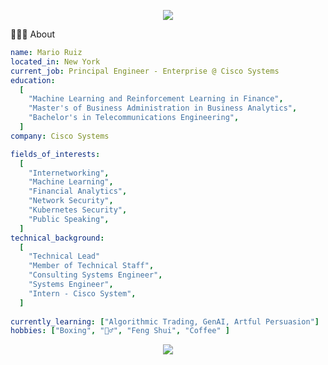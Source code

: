 <p align="center">
  <img src="https://capsule-render.vercel.app/api?section=header&animation=fadeIn&type=waving&color=gradient&height=150"/>
</p>

👨🏻‍💻  About
```yaml
name: Mario Ruiz
located_in: New York
current_job: Principal Engineer - Enterprise @ Cisco Systems
education:
  [
    "Machine Learning and Reinforcement Learning in Finance",
    "Master's of Business Administration in Business Analytics",
    "Bachelor's in Telecommunications Engineering",
  ]
company: Cisco Systems

fields_of_interests:
  [
    "Internetworking",
    "Machine Learning",
    "Financial Analytics",
    "Network Security",
    "Kubernetes Security",
    "Public Speaking",
  ]
technical_background:
  [
    "Technical Lead"
    "Member of Technical Staff",
    "Consulting Systems Engineer",
    "Systems Engineer",
    "Intern - Cisco System",
  ]
  
currently_learning: ["Algorithmic Trading, GenAI, Artful Persuasion"]
hobbies: ["Boxing", "🏋️‍♂️", "Feng Shui", "Coffee" ]
```
<p align="center">
  <img src="https://capsule-render.vercel.app/api?section=footer&animation=fadeIn&type=waving&color=gradient&height=100"/>
</p>
